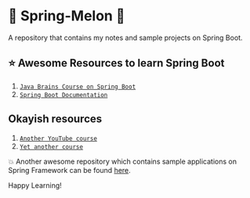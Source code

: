 # :seedling: Spring-Melon :watermelon:

A repository that contains my notes and sample projects on Spring Boot. 

## :star: Awesome Resources to learn Spring Boot 

1.  [```Java Brains Course on Spring Boot```](https://www.youtube.com/watch?v=msXL2oDexqw&list=PLqq-6Pq4lTTbx8p2oCgcAQGQyqN8XeA1x)
1.  [```Spring Boot Documentation```](https://spring.io/projects/spring-boot#learn)

## Okayish resources 

1.  [```Another YouTube course```](https://www.youtube.com/watch?v=R9qanO4c7bY&list=PLzS3AYzXBoj8UcLsBN3UXd7Nf1T4ZyJa0)
1.  [```Yet another course```](https://www.youtube.com/playlist?list=PLsyeobzWxl7oA8QOlMtQsRT_I7Rx2hoX4)

:boom: Another awesome repository which contains sample applications on Spring Framework can be found [here](https://github.com/AbhilashG97/WatermelonJuice).

Happy Learning!
